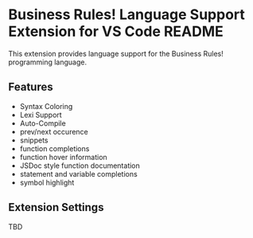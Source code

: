 # Business Rules! Language Support Extension for VS Code README

This extension provides language support for the Business Rules! programming language.

## Features

- Syntax Coloring
- Lexi Support
- Auto-Compile
- prev/next occurence
- snippets
- function completions
- function hover information
- JSDoc style function documentation
- statement and variable completions
- symbol highlight

## Extension Settings

TBD
